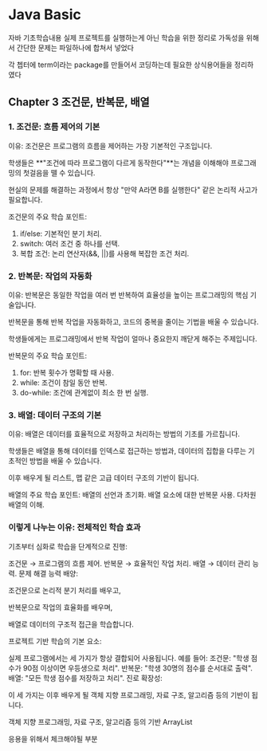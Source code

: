 # Java Basic
자바 기초학습내용
실제 프로젝트를 실행하는게 아닌 학습을 위한 정리로
가독성을 위해서 간단한 문제는 파일하나에 합쳐서 넣었다

각 쳅터에 term이라는 package를 만들어서 코딩하는데 필요한 상식용어들을 정리하였다
## Chapter 3 조건문, 반복문, 배열
### 1. 조건문: 흐름 제어의 기본
이유:
조건문은 프로그램의 흐름을 제어하는 가장 기본적인 구조입니다.

학생들은 **"조건에 따라 프로그램이 다르게 동작한다"**는 개념을 이해해야 프로그래밍의 첫걸음을 뗄 수 있습니다.

현실의 문제를 해결하는 과정에서 항상 "만약 A라면 B를 실행한다" 같은 논리적 사고가 필요합니다.

조건문의 주요 학습 포인트:
1. if/else: 기본적인 분기 처리.
2. switch: 여러 조건 중 하나를 선택.
3. 복합 조건: 논리 연산자(&&, ||)를 사용해 복잡한 조건 처리.

### 2. 반복문: 작업의 자동화
이유:
반복문은 동일한 작업을 여러 번 반복하여 효율성을 높이는 프로그래밍의 핵심 기술입니다.

반복문을 통해 반복 작업을 자동화하고, 코드의 중복을 줄이는 기법을 배울 수 있습니다.

학생들에게는 프로그래밍에서 반복 작업이 얼마나 중요한지 깨닫게 해주는 주제입니다.

반복문의 주요 학습 포인트:
1. for: 반복 횟수가 명확할 때 사용.
2. while: 조건이 참일 동안 반복.
3. do-while: 조건에 관계없이 최소 한 번 실행.

### 3. 배열: 데이터 구조의 기본
이유:
배열은 데이터를 효율적으로 저장하고 처리하는 방법의 기초를 가르칩니다.

학생들은 배열을 통해 데이터를 인덱스로 접근하는 방법과, 데이터의 집합을 다루는 기초적인 방법을 배울 수 있습니다.

이후 배우게 될 리스트, 맵 같은 고급 데이터 구조의 기반이 됩니다.

배열의 주요 학습 포인트:
배열의 선언과 초기화.
배열 요소에 대한 반복문 사용.
다차원 배열의 이해.

### 이렇게 나누는 이유: 전체적인 학습 효과
기초부터 심화로 학습을 단계적으로 진행:

조건문 → 프로그램의 흐름 제어.
반복문 → 효율적인 작업 처리.
배열 → 데이터 관리 능력.
문제 해결 능력 배양:

조건문으로 논리적 분기 처리를 배우고,

반복문으로 작업의 효율화를 배우며,

배열로 데이터의 구조적 접근을 학습합니다.

프로젝트 기반 학습의 기본 요소:

실제 프로그램에서는 세 가지가 항상 결합되어 사용됩니다.
예를 들어:
조건문: "학생 점수가 90점 이상이면 우등생으로 처리".
반복문: "학생 30명의 점수를 순서대로 출력".
배열: "모든 학생 점수를 저장하고 처리".
진로 확장성:

이 세 가지는 이후 배우게 될 객체 지향 프로그래밍, 자료 구조, 알고리즘 등의 기반이 됩니다.

객체 지향 프로그래밍, 자료 구조, 알고리즘 등의 기반
ArrayList

응용을 위해서 체크해야될 부분
